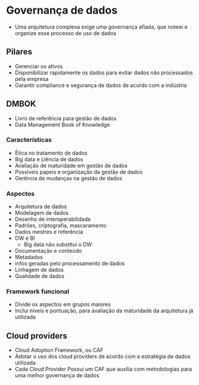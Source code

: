 # Governança de dados
- Uma arquitetura complexa exige uma governança afiada, que noteei e organize esse processo de uso de dados

## Pilares
- Gerenciar os ativos
- Disponibilizar rapidamente os dados para evitar dados não processados pela empresa
- Garantir compliance e segurança de dados de acordo com a indústria

## DMBOK
- Livro de referência para gestão de dados
- Data Management Book of Knowledge

### Características
- Ética no tratamento de dados
- Big data e ciência de dados
- Avaliação de maturidade em gestão de dados
- Possíveis papeis e organização da gestão de dados
- Gerência de mudanças na gestão de dados

### Aspectos
- Arquitetura de dados
- Modelagem de dados
- Desenho de interoperabilidade
- Padrões, criptografia, mascaramento
- Dados mestres e referência
- DW e BI
    - Big data não substitui o DW
- Documentação e conteúdo
- Metadados
- infos geradas pelo processamento de dados
- Linhagem de dados
- Qualidade de dados

### Framework funcional
- Divide os aspectos em grupos maiores
- Inclui níveis e pontuação, para avaliação da maturidade da arquitetura já utilizada

## Cloud providers
- Cloud Adoption Framework, ou CAF
- Adotar o uso dos cloud providers de acordo com a estratégia de dados utilizada
- Cada Cloud Provider Possui um CAF que auxilia com metodologias para uma melhor governança de dados
